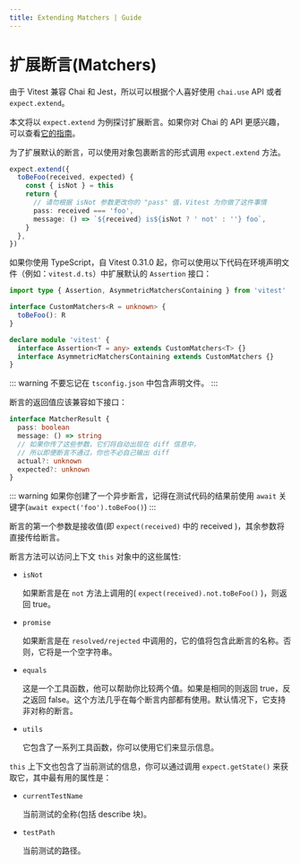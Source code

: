 ```yaml
---
title: Extending Matchers | Guide
---
```


# 扩展断言(Matchers)

由于 Vitest 兼容 Chai 和 Jest，所以可以根据个人喜好使用 `chai.use` API 或者 `expect.extend`。

本文将以 `expect.extend` 为例探讨扩展断言。如果你对 Chai 的 API 更感兴趣，可以查看[它的指南](https://www.chaijs.com/guide/plugins/)。

为了扩展默认的断言，可以使用对象包裹断言的形式调用 `expect.extend` 方法。

```ts
expect.extend({
  toBeFoo(received, expected) {
    const { isNot } = this
    return {
      // 请勿根据 isNot 参数更改你的 "pass" 值，Vitest 为你做了这件事情
      pass: received === 'foo',
      message: () => `${received} is${isNot ? ' not' : ''} foo`,
    }
  },
})
```

如果你使用 TypeScript，自 Vitest 0.31.0 起，你可以使用以下代码在环境声明文件（例如：`vitest.d.ts`）中扩展默认的 `Assertion` 接口：

```ts
import type { Assertion, AsymmetricMatchersContaining } from 'vitest'

interface CustomMatchers<R = unknown> {
  toBeFoo(): R
}

declare module 'vitest' {
  interface Assertion<T = any> extends CustomMatchers<T> {}
  interface AsymmetricMatchersContaining extends CustomMatchers {}
}
```

::: warning
不要忘记在 `tsconfig.json` 中包含声明文件。
:::

断言的返回值应该兼容如下接口：

```ts
interface MatcherResult {
  pass: boolean
  message: () => string
  // 如果你传了这些参数，它们将自动出现在 diff 信息中，
  // 所以即便断言不通过，你也不必自己输出 diff
  actual?: unknown
  expected?: unknown
}
```

::: warning
如果你创建了一个异步断言，记得在测试代码的结果前使用 `await` 关键字(`await expect('foo').toBeFoo()`)
:::

断言的第一个参数是接收值(即 `expect(received)` 中的 received )，其余参数将直接传给断言。

断言方法可以访问上下文 `this` 对象中的这些属性:

- `isNot`

  如果断言是在 `not` 方法上调用的( `expect(received).not.toBeFoo()` )，则返回 true。

- `promise`

  如果断言是在 `resolved/rejected` 中调用的，它的值将包含此断言的名称。否则，它将是一个空字符串。

- `equals`

  这是一个工具函数，他可以帮助你比较两个值。如果是相同的则返回 true，反之返回 false。这个方法几乎在每个断言内部都有使用。默认情况下，它支持非对称的断言。

- `utils`

  它包含了一系列工具函数，你可以使用它们来显示信息。

`this` 上下文也包含了当前测试的信息，你可以通过调用 `expect.getState()` 来获取它，其中最有用的属性是：

- `currentTestName`

  当前测试的全称(包括 describe 块)。

- `testPath`

  当前测试的路径。
